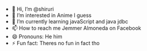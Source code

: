 - 👋 Hi, I’m @shiruri
- 👀 I’m interested in Anime I guess
- 🌱 I’m currently learning javaScript and java jdbc
- 📫 How to reach me Jemmer Almoneda on Facebook
- 😄 Pronouns: He him
- ⚡ Fun fact: Theres no fun in fact tho

